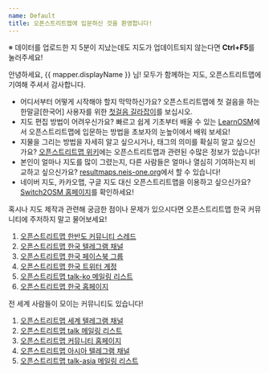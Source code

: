 ```yaml
---
name: Default
title: 오픈스트리트맵에 입문하신 것을 환영합니다!
---
```

※ 데이터를 업로드한 지 5분이 지났는데도 지도가 업데이트되지 않는다면 **Ctrl+F5**를 눌러주세요!

안녕하세요, {{ mapper.displayName }} 님! 모두가 함께하는 지도, 오픈스트리트맵에 기여해 주셔서 감사합니다.

* 어디서부터 어떻게 시작해야 할지 막막하신가요? 오픈스트리트맵에 첫 걸음을 하는 한말글[한국어] 사용자를 위한 [첫걸음 길라잡이](https://wiki.openstreetmap.org/wiki/Ko:첫_걸음)를 보십시오.
* 지도 편집 방법이 어려우신가요? 빠르고 쉽게 기초부터 배울 수 있는 [LearnOSM](https://learnosm.org/ko)에서 오픈스트리트맵에 입문하는 방법을 초보자의 눈높이에서 배워 보세요!
* 지물을 그리는 방법을 자세히 알고 싶으시거나, 태그의 의미를 확실히 알고 싶으신가요? [오픈스트리트맵 위키](https://wiki.openstreetmap.org/wiki/Ko:처음_화면)에는 오픈스트리트맵과 관련된 수많은 정보가 있습니다!
* 본인이 얼마나 지도를 많이 그렸는지, 다른 사람들은 얼마나 열심히 기여하는지 비교하고 싶으신가요? [resultmaps.neis-one.org](https://resultmaps.neis-one.org)에서 할 수 있습니다!
* 네이버 지도, 카카오맵, 구글 지도 대신 오픈스트리트맵을 이용하고 싶으신가요? [Switch2OSM 홈페이지](https://switch2osm.org)를 확인하세요!

혹시나 지도 제작과 관련해 궁금한 점이나 문제가 있으시다면 오픈스트리트맵 한국 커뮤니티에 주저하지 말고 물어보세요!
1. [오픈스트리트맵 한반도 커뮤니티 스레드](https://community.openstreetmap.org/c/communities/ko/74)
2. [오픈스트리트맵 한국 텔레그램 채널](https://t.me/osmKorea)
3. [오픈스트리트맵 한국 페이스북 그룹](https://facebook.com/groups/osmkorea)
4. [오픈스트리트맵 한국 트위터 계정](https://twitter.com/osmkorea)
5. [오픈스트리트맵 talk-ko 메일링 리스트](https://lists.openstreetmap.org/listinfo/talk-ko)
6. [오픈스트리트맵 한국 홈페이지](https://osm.kr)

전 세계 사람들이 모이는 커뮤니티도 있습니다!
1. [오픈스트리트맵 세계 텔레그램 채널](https://t.me/OpenStreetMapOrg)
2. [오픈스트리트맵 talk 메일링 리스트](https://lists.openstreetmap.org/listinfo/talk)
3. [오픈스트리트맵 커뮤니티 홈페이지](https://community.openstreetmap.org/)
4. [오픈스트리트맵 아시아 텔레그램 채널](https://t.me/OpenStreetMapAsia)
5. [오픈스트리트맵 talk-asia 메일링 리스트](https://lists.openstreetmap.org/listinfo/talk-asia)
